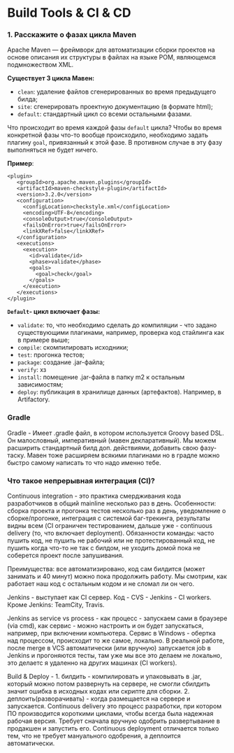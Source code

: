 
# Build Tools & CI & CD

### 1. Расскажите о фазах цикла Maven
Apache Maven — фреймворк для автоматизации сборки проектов на 
основе описания их структуры в файлах на языке POM, 
являющемся подмножеством XML. 

**Существует 3 цикла Мавен:**
- `clean`: удаление файлов сгенерированных во время предыдущего билда;
- `site`: сгенерировать проектную документацию (в формате html);
- `default`: стандартный цикл со всеми остальными фазами.

Что происходит во время каждой фазы `default` цикла? Чтобы во время
конкретной фазы что-то вообще происходило, необходимо задать 
плагину `goal`, привязанный к этой фазе. В противном случае в эту
фазу выполняться не будет ничего. 

**Пример**:
    
    <plugin>
       <groupId>org.apache.maven.plugins</groupId>
       <artifactId>maven-checkstyle-plugin</artifactId>
       <version>3.2.0</version>
       <configuration>
         <configLocation>checkstyle.xml</configLocation>
         <encoding>UTF-8</encoding>
         <consoleOutput>true</consoleOutput>
         <failsOnError>true</failsOnError>
         <linkXRef>false</linkXRef>
       </configuration>
       <executions>
         <execution>
           <id>validate</id>
           <phase>validate</phase>
           <goals>
             <goal>check</goal>
           </goals>
         </execution>
       </executions>
    </plugin>

**`Default`- цикл включает фазы:**
- `validate`: то, что необходимо сделать до компиляции - что задано 
  существующими плагинами, например, проверка код стайлинга как 
  в примере выше;
- `compile`: скомпилировать исходники;
- `test`: прогонка тестов;
- `package`: создание .jar-файла;
- `verify`: хз
- `install`: помещение .jar-файла в папку m2 к остальным зависимостям;
- `deploy`: публикация в хранилище данных (артефактов). Например, 
  в Artifactory.

### Gradle
Gradle - Имеет .gradle файл, в котором используется 
Groovy based DSL. Он малословный, императивный 
(мавен декларативный). 
Мы можем расширить стандартный билд доп. 
действиями, добавить свою фазу-таску. 
Мавен тоже расширяем всякими плагинами но в градле можно быстро 
самому написать то что надо именно тебе.

### Что такое непрерывная интеграция (CI)?
Continuous integration - это практика смердживания кода разработчиков в общий mainline несколько раз в день.
Особенности: сборка проекта и прогонка тестов несколько раз в день, уведомление о сборке/прогонке, интеграция с системой баг-трекинга, результаты видны всем (CI ограничен тестированием, дальше уже - continuous delivery (то, что включает deployment).
Обязанности команды:
часто пушить код,
не пушить не рабочий или не протестированный код,
не пушить когда что-то не так с билдом,
не уходить домой пока не соберется проект после запушивания.



Преимущества: все автоматизировано, код сам билдится (может занимать и 40 минут) можно пока продолжить работу. Мы смотрим, как работает наш код с остальным кодом и не сломал ли он чего.

Jenkins - выступает как CI сервер. Код - CVS - Jenkins - CI workers.
Кроме Jenkins: TeamCity, Travis.

Jenkins as service vs process - как процесс - запускаем сами в браузере (via cmd), как сервис - можно настроить и он будет запускаться, например, при включении компьютера. Сервис в Windows - обертка над процессом, происходит то же самое, локально. В реальной работе, после merge в VCS автоматически (или вручную) запускается job в Jenkins и прогоняются тесты, там уже мы все это делаем не локально, это делаетс я удаленно на других машинах (CI workers).

Build & Deploy - 1. билдить - компилировать и упаковывать в .jar, который можно потом развернуть на сервере, не смогли сбилдить значит ошибка в исходных кодах или скрипте для сборки. 2. деплоить(разворачивать) - когда размещается на сервере и запускается.
Continuous delivery это процесс разработки, при котором ПО производится короткими циклами, чтобы всегда была надежная рабочая версия. Требует сначала вручную одобрить развертывание в продакшен и запустить его. Continuous deployment отличается только тем, что не требует мануального одобрения, а деплоится автоматически.